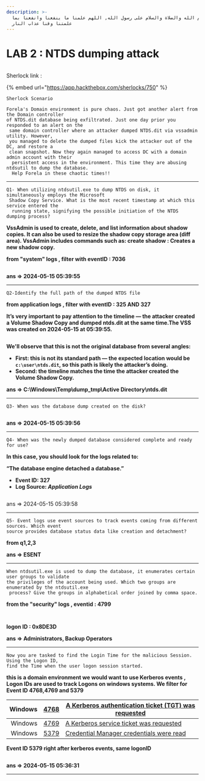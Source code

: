 ```yaml
---
description: >-
  بسم الله والصلاة والسلام على رسول الله, اللهم علمنا ما ينفعنا وانفعنا بما
  علمتنا وقنا عذاب النار
---
```


# LAB 2 : NTDS dumping attack

<figure><img src="../.gitbook/assets/Screenshot 2025-10-06 at 11-03-35 .png" alt=""><figcaption></figcaption></figure>

Sherlock link :&#x20;

{% embed url="https://app.hackthebox.com/sherlocks/750" %}

```
Sherlock Scenario

Forela's Domain environment is pure chaos. Just got another alert from the Domain controller
of NTDS.dit database being exfiltrated. Just one day prior you responded to an alert on the
 same domain controller where an attacker dumped NTDS.dit via vssadmin utility. However, 
 you managed to delete the dumped files kick the attacker out of the DC, and restore a 
 clean snapshot. Now they again managed to access DC with a domain admin account with their
  persistent access in the environment. This time they are abusing ntdsutil to dump the database. 
  Help Forela in these chaotic times!!

```

***

```
Q1- When utilizing ntdsutil.exe to dump NTDS on disk, it simultaneously employs the Microsoft
 Shadow Copy Service. What is the most recent timestamp at which this service entered the
  running state, signifying the possible initiation of the NTDS dumping process?
```

**VssAdmin is used to create, delete, and list information about shadow copies. It can also be used to resize the shadow copy storage area (diff area). VssAdmin includes commands such as: create shadow : Creates a new shadow copy.**

**from "system" logs , filter with eventID : 7036**

<figure><img src="../.gitbook/assets/Screenshot (2306).png" alt=""><figcaption></figcaption></figure>

**ans ⇒ 2024-05-15 05:39:55**

***

```
Q2-Identify the full path of the dumped NTDS file
```

**from application logs , filter with eventID : 325 AND 327**

**It’s very important to pay attention to the timeline — the attacker created a Volume Shadow Copy and dumped ntds.dit at the same time.The VSS was created on 2024-05-15 at 05:39:55.**

<figure><img src="../.gitbook/assets/Screenshot (2308).png" alt=""><figcaption></figcaption></figure>

**We'll observe that this is not the original database from several angles:**

* **First: this is not its standard path — the expected location would be `c:\user\ntds.dit`, so this path is likely the attacker’s doing.**
* **Second: the timeline matches the time the attacker created the Volume Shadow Copy.**

**ans ⇒ C:\Windows\Temp\dump\_tmp\Active Directory\ntds.dit**

***

```
Q3- When was the database dump created on the disk?
```

<figure><img src="../.gitbook/assets/Screenshot (2309).png" alt=""><figcaption></figcaption></figure>

**ans ⇒ 2024-05-15 05:39:56**

***

```
Q4- When was the newly dumped database considered complete and ready for use?
```

**In this case, you should look for the logs related to:**

**“The database engine detached a database.”**

* **Event ID: 327**
* **Log Source:&#x20;**_**Application Logs**_

<figure><img src="../.gitbook/assets/Screenshot (2310).png" alt=""><figcaption></figcaption></figure>

ans ⇒ 2024-05-15 05:39:58

***

```
Q5- Event logs use event sources to track events coming from different sources. Which event 
source provides database status data like creation and detachment?
```

**from q1,2,3**&#x20;

**ans ⇒ ESENT**

***

```
When ntdsutil.exe is used to dump the database, it enumerates certain user groups to validate
the privileges of the account being used. Which two groups are enumerated by the ntdsutil.exe
 process? Give the groups in alphabetical order joined by comma space.
```

**from the "security" logs , eventid : 4799**

<figure><img src="../.gitbook/assets/Screenshot (2311).png" alt=""><figcaption></figcaption></figure>

<figure><img src="../.gitbook/assets/Screenshot (2312).png" alt=""><figcaption></figcaption></figure>

**logon ID : 0x8DE3D**

**ans ⇒ Administrators, Backup Operators**

***

```
Now you are tasked to find the Login Time for the malicious Session. Using the Logon ID,
find the Time when the user logon session started.
```

**this is a domain environment we would want to use Kerberos events , Logon IDs are used to track Logons on windows systems. We filter for Event ID 4768,4769 and 5379**

| Windows | [4768](https://www.ultimatewindowssecurity.com/securitylog/encyclopedia/event.aspx?eventid=4768) | [A Kerberos authentication ticket (TGT) was requested](https://www.ultimatewindowssecurity.com/securitylog/encyclopedia/event.aspx?eventid=4768) |
| ------: | :----------------------------------------------------------------------------------------------: | ------------------------------------------------------------------------------------------------------------------------------------------------ |
| Windows | [4769](https://www.ultimatewindowssecurity.com/securitylog/encyclopedia/event.aspx?eventid=4769) | [A Kerberos service ticket was requested](https://www.ultimatewindowssecurity.com/securitylog/encyclopedia/event.aspx?eventid=4769)              |
| Windows | [5379](https://www.ultimatewindowssecurity.com/securitylog/encyclopedia/event.aspx?eventid=5379) | [Credential Manager credentials were read](https://www.ultimatewindowssecurity.com/securitylog/encyclopedia/event.aspx?eventid=5379)             |

**Event ID 5379 right after kerberos events, same logonID**

<figure><img src="../.gitbook/assets/Screenshot (2314).png" alt=""><figcaption></figcaption></figure>

**ans ⇒ 2024-05-15 05:36:31**

***
